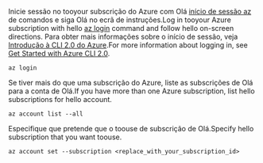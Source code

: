<span data-ttu-id="25298-101">Inicie sessão no tooyour subscrição do Azure com Olá [início de sessão az](/cli/azure/#login) de comandos e siga Olá no ecrã de instruções.</span><span class="sxs-lookup"><span data-stu-id="25298-101">Log in tooyour Azure subscription with hello [az login](/cli/azure/#login) command and follow hello on-screen directions.</span></span> <span data-ttu-id="25298-102">Para obter mais informações sobre o início de sessão, veja [Introdução à CLI 2.0 do Azure](/cli/azure/get-started-with-azure-cli).</span><span class="sxs-lookup"><span data-stu-id="25298-102">For more information about logging in, see [Get Started with Azure CLI 2.0](/cli/azure/get-started-with-azure-cli).</span></span>

```azurecli
az login
```

<span data-ttu-id="25298-103">Se tiver mais do que uma subscrição do Azure, liste as subscrições de Olá para a conta de Olá.</span><span class="sxs-lookup"><span data-stu-id="25298-103">If you have more than one Azure subscription, list hello subscriptions for hello account.</span></span>

```azurecli
az account list --all
```

<span data-ttu-id="25298-104">Especifique que pretende que o toouse de subscrição de Olá.</span><span class="sxs-lookup"><span data-stu-id="25298-104">Specify hello subscription that you want toouse.</span></span>

```azurecli
az account set --subscription <replace_with_your_subscription_id>
```